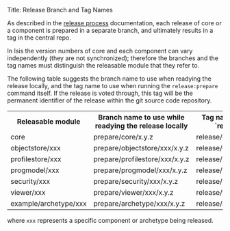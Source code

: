 Title: Release Branch and Tag Names

As described in the [release process](release-process.html) documentation, each release of core or a component is prepared in a separate branch, and ultimately results in a tag in the central repo.

In Isis the version numbers of core and each component can vary independently 
(they are not synchronized); therefore the branches and the tag names must 
distinguish the releasable module that they refer to.

The following table suggests the branch name to use when readying the release locally, and the tag name to use when running the `release:prepare` command itself.  If the release is voted through, this tag will be the permanent identifier of the release within the git source code repository.

<table>
<tr>
<th>Releasable module</th>
<th>Branch name to use while readying the release locally</th>
<th>Tag name pushed during `release:prepare`</tt></th>
</tr>
<tr><td>core</td><td>prepare/core/x.y.z</td><td>release/core/x.y.z</td></tr>
<tr><td>objectstore/xxx</td><td>prepare/objectstore/xxx/x.y.z</td><td>release/objectstore/xxx/x.y.z</td></tr>
<tr><td>profilestore/xxx</td><td>prepare/profilestore/xxx/x.y.z</td><td>release/profilestore/xxx/x.y.z</td></tr>
<tr><td>progmodel/xxx</td><td>prepare/progmodel/xxx/x.y.z</td><td>release/progmodel/xxx/x.y.z</td></tr>
<tr><td>security/xxx</td><td>prepare/security/xxx/x.y.z</td><td>release/security/xxx/x.y.z</td></tr>
<tr><td>viewer/xxx</td><td>prepare/viewer/xxx/x.y.z</td><td>release/viewer/xxx/x.y.z</td></tr>
<tr><td>example/archetype/xxx</td><td>prepare/archetype/xxx/x.y.z</td><td>release/archetype/xxx/x.y.z</td></tr>
</table>

where `xxx` represents a specific component or archetype being released.


